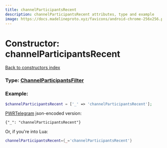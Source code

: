 ```yaml
---
title: channelParticipantsRecent
description: channelParticipantsRecent attributes, type and example
image: https://docs.madelineproto.xyz/favicons/android-chrome-256x256.png
---
```

# Constructor: channelParticipantsRecent  
[Back to constructors index](index.md)






### Type: [ChannelParticipantsFilter](../types/ChannelParticipantsFilter.md)


### Example:

```php
$channelParticipantsRecent = ['_' => 'channelParticipantsRecent'];
```  

[PWRTelegram](https://pwrtelegram.xyz) json-encoded version:

```
{"_": "channelParticipantsRecent"}
```


Or, if you're into Lua:

```lua
channelParticipantsRecent={_='channelParticipantsRecent'}

```


